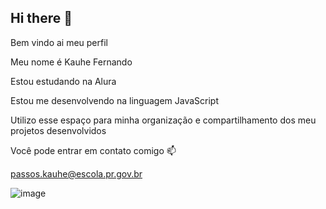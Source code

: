 ## Hi there 👋
Bem vindo ai meu perfil

Meu nome é Kauhe Fernando

Estou estudando na Alura

Estou me desenvolvendo na linguagem JavaScript

Utilizo esse espaço para minha organização e compartilhamento dos meu projetos desenvolvidos

Você pode entrar em contato comigo 📫

passos.kauhe@escola.pr.gov.br


![![image](https://github.com/user-attachments/assets/ce7495e5-4a5f-485a-97b0-a482abf6d4ec)
](link)

<!--
**rpggoku00/RPGGOKU00** is a ✨ _special_ ✨ repository because its `README.md` (this file) appears on your GitHub profile.

Here are some ideas to get you started:

- 🔭 I’m currently working on ...
- 🌱 I’m currently learning ...
- 👯 I’m looking to collaborate on ...
- 🤔 I’m looking for help with ...
- 💬 Ask me about ...
- 📫 How to reach me: ...
- 😄 Pronouns: ...
- ⚡ Fun fact: ...
-->
